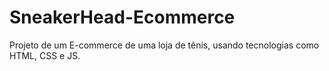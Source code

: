# SneakerHead-Ecommerce
Projeto de um E-commerce de uma loja de tênis, usando tecnologias como HTML, CSS e JS.
